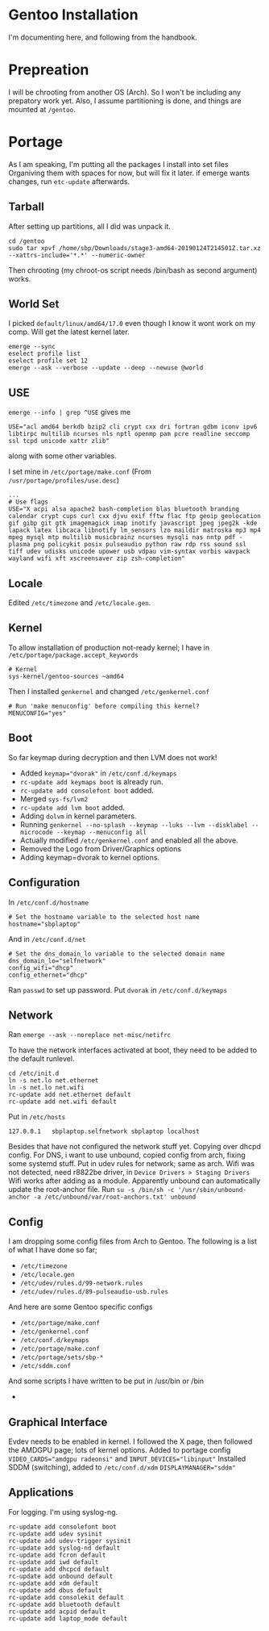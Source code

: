 # Gentoo Installation

I'm documenting here, and following from the handbook.


# Prepreation

I will be chrooting from another OS (Arch).
So I won't be including any prepatory work yet.
Also, I assume partitioning is done, and things are mounted at `/gentoo`.

# Portage

As I am speaking, I'm putting all the packages I install into set files
Organiving them with spaces for now, but will fix it later.
if emerge wants changes, run `etc-update` afterwards.

## Tarball

After setting up partitions, all I did was unpack it.

```
cd /gentoo
sudo tar xpvf /home/sbp/Downloads/stage3-amd64-20190124T214501Z.tar.xz --xattrs-include='*.*' --numeric-owner
```

Then chrooting (my chroot-os script needs /bin/bash as second argument) works.

## World Set

I picked `default/linux/amd64/17.0` even though I know it wont work on my comp.
Will get the latest kernel later.

```
emerge --sync
eselect profile list
eselect profile set 12
emerge --ask --verbose --update --deep --newuse @world
```

## USE

`emerge --info | grep ^USE` gives me

```
USE="acl amd64 berkdb bzip2 cli crypt cxx dri fortran gdbm iconv ipv6 libtirpc multilib ncurses nls nptl openmp pam pcre readline seccomp ssl tcpd unicode xattr zlib"
```

along with some other variables.

I set mine in `/etc/portage/make.conf` (From `/usr/portage/profiles/use.desc`)

```
...
# Use flags
USE="X acpi alsa apache2 bash-completion blas bluetooth branding calendar crypt cups curl cxx djvu exif fftw flac ftp geoip geolocation gif gibp git gtk imagemagick imap inotify javascript jpeg jpeg2k -kde lapack latex libcaca libnotify lm_sensors lzo maildir matroska mp3 mp4 mpeg mysql mtp multilib musicbrainz ncurses mysqli nas nntp pdf -plasma png policykit posix pulseaudio python raw rdp rss sound ssl tiff udev udisks unicode upower usb vdpau vim-syntax vorbis wavpack wayland wifi xft xscreensaver zip zsh-completion"
```

## Locale

Edited `/etc/timezone` and `/etc/locale.gen`.

## Kernel

To allow installation of production not-ready kernel; I have in `/etc/portage/package.accept_keywords`

```
# Kernel
sys-kernel/gentoo-sources ~amd64
```

Then I installed `genkernel` and changed `/etc/genkernel.conf`

```
# Run 'make menuconfig' before compiling this kernel?
MENUCONFIG="yes"
```

## Boot

So far keymap during decryption and then LVM does not work!

* Added `keymap="dvorak"` in `/etc/conf.d/keymaps`
* `rc-update add keymaps boot` is already run.
* `rc-update add consolefont boot` added.
* Merged `sys-fs/lvm2`
* `rc-update add lvm boot` added.
* Adding `dolvm` in kernel parameters.
* Running `genkernel --no-splash --keymap --luks --lvm --disklabel --microcode --keymap --menuconfig all`
* Actually modified `/etc/genkernel.conf` and enabled all the above.
* Removed the Logo from Driver/Graphics options
* Adding keymap=dvorak to kernel options.


## Configuration

In `/etc/conf.d/hostname`

```
# Set the hostname variable to the selected host name
hostname="sbplaptop"
```

And in `/etc/conf.d/net`

```
# Set the dns_domain_lo variable to the selected domain name
dns_domain_lo="selfnetwork"
config_wifi="dhcp"
config_ethernet="dhcp"
```

Ran `passwd` to set up password.
Put `dvorak` in `/etc/conf.d/keymaps`


## Network

Ran `emerge --ask --noreplace net-misc/netifrc`

To have the network interfaces activated at boot,
they need to be added to the default runlevel.

```
cd /etc/init.d
ln -s net.lo net.ethernet
ln -s net.lo net.wifi
rc-update add net.ethernet default
rc-update add net.wifi default
```

Put in `/etc/hosts`

```
127.0.0.1   sbplaptop.selfnetwork sbplaptop localhost
```

Besides that have not configured the network stuff yet.
Copying over dhcpd config.
For DNS, i want to use unbound, copied config from arch, fixing some systemd stuff.
Put in udev rules for network; same as arch.
Wifi was not detected, need r8822be driver, in `Device Drivers > Staging Drivers`
Wifi works after adding as a module.
Apparently unbound can automatically update the root-anchor file.
Run `su -s /bin/sh -c '/usr/sbin/unbound-anchor -a /etc/unbound/var/root-anchors.txt' unbound`

## Config

I am dropping some config files from Arch to Gentoo.
The following is a list of what I have done so far;

* `/etc/timezone`
* `/etc/locale.gen`
* `/etc/udev/rules.d/99-network.rules`
* `/etc/udev/rules.d/89-pulseaudio-usb.rules`

And here are some Gentoo specific configs

* `/etc/portage/make.conf`
* `/etc/genkernel.conf`
* `/etc/conf.d/keymaps`
* `/etc/portage/make.conf`
* `/etc/portage/sets/sbp-*`
* `/etc/sddm.conf`

And some scripts I have written to be put in /usr/bin or /bin

* <PLACEHOLDER>

## Graphical Interface

Evdev needs to be enabled in kernel.
I followed the X page, then followed the AMDGPU page; lots of kernel options.
Added to portage config `VIDEO_CARDS="amdgpu radeonsi"` and `INPUT_DEVICES="libinput"`
Installed SDDM (switching), added to `/etc/conf.d/xdm` `DISPLAYMANAGER="sddm"`

## Applications

For logging. I'm using syslog-ng.

```
rc-update add consolefont boot
rc-update add udev sysinit
rc-update add udev-trigger sysinit
rc-update add syslog-nd default
rc-update add fcron default
rc-update add iwd default
rc-update add dhcpcd default
rc-update add unbound default
rc-update add xdm default
rc-update add dbus default
rc-update add consolekit default
rc-update add bluetooth default
rc-update add acpid default
rc-update add laptop_mode default
```
